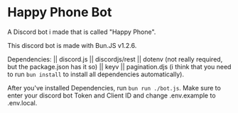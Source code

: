 # Happy Phone Bot
A Discord bot i made that is called "Happy Phone".

This discord bot is made with Bun.JS v1.2.6.

Dependencies: || discord.js || discordjs/rest || dotenv (not really required, but the package.json has it so) || keyv || pagination.djs (i think that you need to run ```bun install``` to install all dependencies automatically).

After you've installed Dependencies, run ```bun run ./bot.js```. Make sure to enter your discord bot Token and Client ID and change .env.example to .env.local.